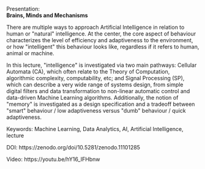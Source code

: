 Presentation:<br/>
<b>Brains, Minds and Mechanisms</b>

<p>There are multiple ways to approach Artificial Intelligence in relation to human or "natural" intelligence. At the center, the core aspect of behaviour characterizes the level of efficiency and adaptiveness to the environment, or how "intelligent" this behaviour looks like, regardless if it refers to human, animal or machine.</p>
<p>In this lecture, "intelligence" is investigated via two main pathways: Cellular Automata (CA), which often relate to the Theory of Computation, algorithmic complexity, computability, etc; and Signal Processing (SP), which can describe a very wide range of systems design, from simple digital filters and data transformation to non-linear automatic control and data-driven Machine Learning algorithms. Additionally, the notion of "memory" is investigated as a design specification and a tradeoff between "smart" behaviour / low adaptiveness versus "dumb" behaviour / quick adaptiveness.</p>
<p>Keywords: Machine Learning, Data Analytics, AI, Artificial Intelligence, lecture</p>
<p>DOI: https://zenodo.org/doi/10.5281/zenodo.11101285</p>
<p>Video: https://youtu.be/hY16_IFHbnw</p>
